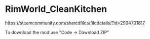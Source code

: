 # RimWorld_CleanKitchen

https://steamcommunity.com/sharedfiles/filedetails/?id=2904701817

To download the mod use "Code -> Download ZIP"
